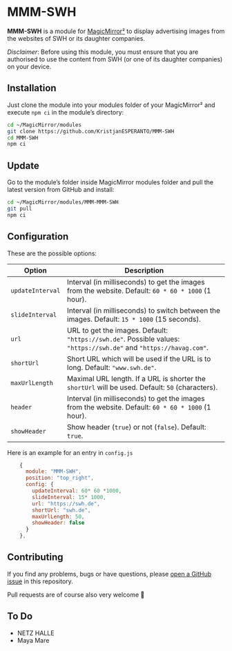 # MMM-SWH

**MMM-SWH** is a module for [MagicMirror²](https://github.com/MagicMirrorOrg/MagicMirror) to display advertising images from the websites of SWH or its daughter companies.

*Disclaimer*: Before using this module, you must ensure that you are authorised to use the content from SWH (or one of its daughter companies) on your device.

## Installation

Just clone the module into your modules folder of your MagicMirror² and execute `npm ci` in the module’s directory:

```bash
cd ~/MagicMirror/modules
git clone https://github.com/KristjanESPERANTO/MMM-SWH
cd MMM-SWH
npm ci
```

## Update

Go to the module’s folder inside MagicMirror modules folder and pull the latest version from GitHub and install:

```bash
cd ~/MagicMirror/modules/MMM-MMM-SWH
git pull
npm ci
```

## Configuration

These are the possible options:

<!-- prettier-ignore-start -->
| Option            | Description                                                                                                        |
|-------------------|--------------------------------------------------------------------------------------------------------------------|
| `updateInterval`  | Interval (in milliseconds) to get the images from the website. Default: `60 * 60 * 1000` (1 hour).                 |
| `slideInterval`   | Interval (in milliseconds) to switch between the images. Default: `15 * 1000` (15 seconds).                        |
| `url`             | URL to get the images. Default: `"https://swh.de"`. Possible values: `"https://swh.de"` and `"https://havag.com"`. |
| `shortUrl`        | Short URL which will be used if the URL is to long. Default: `"www.swh.de"`.                                       |
| `maxUrlLength`    | Maximal URL length. If a URL is shorter the `shortUrl` will be used. Default: `50` (characters).                   |
| `header`          | Interval (in milliseconds) to get the images from the website. Default: `60 * 60 * 1000` (1 hour).                 |
| `showHeader`      | Show header (`true`) or not (`false`). Default: `true`.                                                            |
<!-- prettier-ignore-end -->

Here is an example for an entry in `config.js`

```javascript
    {
      module: "MMM-SWH",
      position: "top_right",
      config: {
        updateInterval: 60* 60 *1000,
        slideInterval: 15* 1000,
        url: "https://swh.de",
        shortUrl: "swh.de",
        maxUrlLength: 50,
        showHeader: false
      }
    },
```

## Contributing

If you find any problems, bugs or have questions, please [open a GitHub issue](https://github.com/KristjanESPERANTO/MMM-SWH/issues) in this repository.

Pull requests are of course also very welcome 🙂

## To Do

- NETZ HALLE
- Maya Mare
